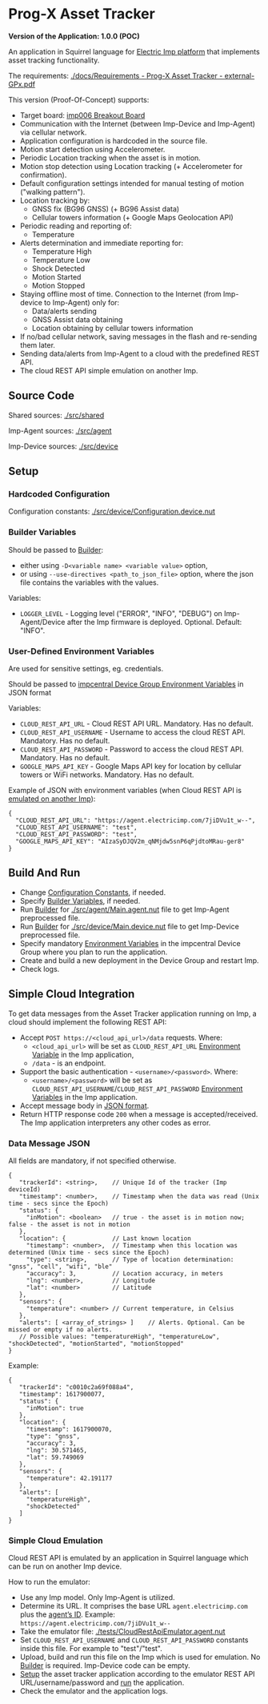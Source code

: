 # Prog-X Asset Tracker #

**Version of the Application: 1.0.0 (POC)**

An application in Squirrel language for [Electric Imp platform](https://www.electricimp.com/platform) that implements asset tracking functionality.

The requirements: [./docs/Requirements - Prog-X Asset Tracker - external-GPx.pdf](./docs/Requirements%20-%20Prog-X%20Asset%20Tracker%20-%20external-GPx.pdf)

This version (Proof-Of-Concept) supports:
- Target board: [imp006 Breakout Board](https://developer.electricimp.com/hardware/resources/reference-designs/imp006breakout)
- Communication with the Internet (between Imp-Device and Imp-Agent) via cellular network.
- Application configuration is hardcoded in the source file.
- Motion start detection using Accelerometer.
- Periodic Location tracking when the asset is in motion.
- Motion stop detection using Location tracking (+ Accelerometer for confirmation).
- Default configuration settings intended for manual testing of motion ("walking pattern").
- Location tracking by:
  - GNSS fix (BG96 GNSS) (+ BG96 Assist data)
  - Cellular towers information (+ Google Maps Geolocation API)
- Periodic reading and reporting of:
  - Temperature
- Alerts determination and immediate reporting for:
  - Temperature High
  - Temperature Low
  - Shock Detected
  - Motion Started
  - Motion Stopped
- Staying offline most of time. Connection to the Internet (from Imp-device to Imp-Agent) only for:
  - Data/alerts sending
  - GNSS Assist data obtaining
  - Location obtaining by cellular towers information
- If no/bad cellular network, saving messages in the flash and re-sending them later.
- Sending data/alerts from Imp-Agent to a cloud with the predefined REST API.
- The cloud REST API simple emulation on another Imp.

## Source Code ##

Shared sources: [./src/shared](./src/shared)

Imp-Agent sources: [./src/agent](./src/agent)

Imp-Device sources: [./src/device](./src/device)

## Setup ##

### Hardcoded Configuration ###

Configuration constants: [./src/device/Configuration.device.nut](./src/device/Configuration.device.nut)

### Builder Variables ###

Should be passed to [Builder](https://github.com/electricimp/Builder/):
- either using `-D<variable name> <variable value>` option,
- or using `--use-directives <path_to_json_file>` option, where the json file contains the variables with the values.

Variables:
- `LOGGER_LEVEL` - Logging level ("ERROR", "INFO", "DEBUG") on Imp-Agent/Device after the Imp firmware is deployed. Optional. Default: "INFO".

### User-Defined Environment Variables ###

Are used for sensitive settings, eg. credentials.

Should be passed to [impcentral Device Group Environment Variables](https://developer.electricimp.com/tools/impcentral/environmentvariables#user-defined-environment-variables) in JSON format

Variables:
- `CLOUD_REST_API_URL` - Cloud REST API URL. Mandatory. Has no default.
- `CLOUD_REST_API_USERNAME` - Username to access the cloud REST API. Mandatory. Has no default.
- `CLOUD_REST_API_PASSWORD` - Password to access the cloud REST API. Mandatory. Has no default.
- `GOOGLE_MAPS_API_KEY` - Google Maps API key for location by cellular towers or WiFi networks. Mandatory. Has no default.

Example of JSON with environment variables (when Cloud REST API is [emulated on another Imp](#simple-cloud-emulation)):
```
{
  "CLOUD_REST_API_URL": "https://agent.electricimp.com/7jiDVu1t_w--",
  "CLOUD_REST_API_USERNAME": "test",
  "CLOUD_REST_API_PASSWORD": "test",
  "GOOGLE_MAPS_API_KEY": "AIzaSyDJQV2m_qNMjdw5snP6qPjdtoMRau-ger8"
}
```

## Build And Run ##

- Change [Configuration Constants](#hardcoded-configuration), if needed.
- Specify [Builder Variables](#builder-variables), if needed.
- Run [Builder](https://github.com/electricimp/Builder/) for [./src/agent/Main.agent.nut](./src/agent/Main.agent.nut) file to get Imp-Agent preprocessed file.
- Run [Builder](https://github.com/electricimp/Builder/) for [./src/device/Main.device.nut](./src/device/Main.device.nut) file to get Imp-Device preprocessed file.
- Specify mandatory [Environment Variables](#user-defined-environment-variables) in the impcentral Device Group where you plan to run the application.
- Create and build a new deployment in the Device Group and restart Imp.
- Check logs.

## Simple Cloud Integration ##

To get data messages from the Asset Tracker application running on Imp, a cloud should implement the following REST API:
- Accept `POST https://<cloud_api_url>/data` requests. Where:
  - `<cloud_api_url>` will be set as `CLOUD_REST_API_URL` [Environment Variable](#user-defined-environment-variables) in the Imp application,
  - `/data` - is an endpoint.
- Support the basic authentication - `<username>/<password>`. Where:
  - `<username>/<password>` will be set as `CLOUD_REST_API_USERNAME`/`CLOUD_REST_API_PASSWORD` [Environment Variables](#user-defined-environment-variables) in the Imp application.
- Accept message body in [JSON format](#data-message-json).
- Return HTTP response code `200` when a message is accepted/received. The Imp application interpreters any other codes as error.

### Data Message JSON ###

All fields are mandatory, if not specified otherwise.

```
{
   "trackerId": <string>,    // Unique Id of the tracker (Imp deviceId)
   "timestamp": <number>,    // Timestamp when the data was read (Unix time - secs since the Epoch)
   "status": {
     "inMotion": <boolean>   // true - the asset is in motion now; false - the asset is not in motion
   },
   "location": {             // Last known location
     "timestamp": <number>,  // Timestamp when this location was determined (Unix time - secs since the Epoch)
     "type": <string>,       // Type of location determination: "gnss", "cell", "wifi", "ble"
     "accuracy": 3,          // Location accuracy, in meters
     "lng": <number>,        // Longitude
     "lat": <number>         // Latitude
   },
   "sensors": {
     "temperature": <number> // Current temperature, in Celsius
   },
   "alerts": [ <array_of_strings> ]    // Alerts. Optional. Can be missed or empty if no alerts.
   // Possible values: "temperatureHigh", "temperatureLow", "shockDetected", "motionStarted", "motionStopped"
}
```

Example:
```
{
   "trackerId": "c0010c2a69f088a4",
   "timestamp": 1617900077,
   "status": {
     "inMotion": true
   },
   "location": {
     "timestamp": 1617900070,
     "type": "gnss",
     "accuracy": 3,
     "lng": 30.571465,
     "lat": 59.749069
   },
   "sensors": {
     "temperature": 42.191177
   },
   "alerts": [
     "temperatureHigh",
     "shockDetected"
   ]
}
```

### Simple Cloud Emulation ###

Cloud REST API is emulated by an application in Squirrel language which can be run on another Imp device.

How to run the emulator:
- Use any Imp model. Only Imp-Agent is utilized.
- Determine its URL. It comprises the base URL `agent.electricimp.com` plus the [agent’s ID](https://developer.electricimp.com/faqs/terminology#agent). Example: `https://agent.electricimp.com/7jiDVu1t_w--`
- Take the emulator file: [./tests/CloudRestApiEmulator.agent.nut](./tests/CloudRestApiEmulator.agent.nut)
- Set `CLOUD_REST_API_USERNAME` and `CLOUD_REST_API_PASSWORD` constants inside this file. For example to "test"/"test".
- Upload, build and run this file on the Imp which is used for emulation. No [Builder](https://github.com/electricimp/Builder/) is required. Imp-Device code can be empty.
- [Setup](#setup) the asset tracker application according to the emulator REST API URL/username/password and [run](#build-and-run) the application.
- Check the emulator and the application logs.

